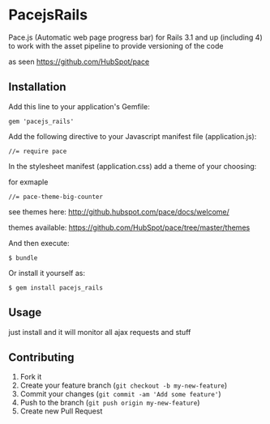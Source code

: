 # PacejsRails

Pace.js (Automatic web page progress bar) for Rails 3.1 and up (including 4) to work with the asset pipeline to provide versioning of the code

as seen https://github.com/HubSpot/pace

## Installation

Add this line to your application's Gemfile:

    gem 'pacejs_rails'


Add the following directive to your Javascript manifest file (application.js):

    //= require pace

In the stylesheet manifest (application.css) add a theme of your choosing:

for exmaple

    //= pace-theme-big-counter

see themes here: http://github.hubspot.com/pace/docs/welcome/

themes available: https://github.com/HubSpot/pace/tree/master/themes


And then execute:

    $ bundle

Or install it yourself as:

    $ gem install pacejs_rails

## Usage

just install and it will monitor all ajax requests and stuff 
## Contributing

1. Fork it
2. Create your feature branch (`git checkout -b my-new-feature`)
3. Commit your changes (`git commit -am 'Add some feature'`)
4. Push to the branch (`git push origin my-new-feature`)
5. Create new Pull Request
